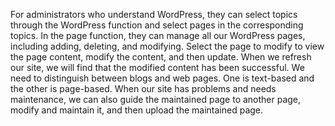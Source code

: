 For administrators who understand WordPress, they can select topics through the WordPress function and select pages in the corresponding topics. In the page function, they can manage all our WordPress pages, including adding, deleting, and modifying. Select the page to modify to view the page content, modify the content, and then update. When we refresh our site, we will find that the modified content has been successful. We need to distinguish between blogs and web pages. One is text-based and the other is page-based. When our site has problems and needs maintenance, we can also guide the maintained page to another page, modify and maintain it, and then upload the maintained page.
